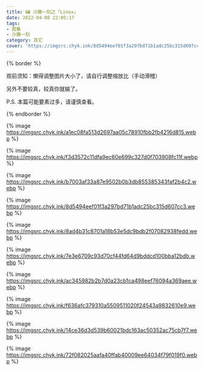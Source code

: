 ```yaml
---
title: 🖼️ 沙雕一刻之「Linux」
date: 2022-04-08 22:05:17
tags: 
- 图集
- 沙雕一刻
category: 其它
cover: 'https://imgsrc.chyk.ink/8d5494eef01f3a297bd71b1adc25bc315d607cc3.webp'
---
```


{% border %}

观前须知：懒得调整图片大小了，请自行调整缩放比（手动滑稽）

另外不要较真，较真你就输了。

P.S. 本篇可能要素过多，请谨慎查看。

{% endborder %}

{% image https://imgsrc.chyk.ink/a1ec08fa513d2697aa05c78910fbb2fb4216d815.webp %}

{% image https://imgsrc.chyk.ink/f3d3572c11dfa9ec60e699c327d0f703908fc11f.webp %}

{% image https://imgsrc.chyk.ink/b7003af33a87e9502b0b3db855385343faf2b4c2.webp %}

{% image https://imgsrc.chyk.ink/8d5494eef01f3a297bd71b1adc25bc315d607cc3.webp %}

{% image https://imgsrc.chyk.ink/8ad4b31c8701a18b53e5dc9bdb2f07082938fedd.webp %}

{% image https://imgsrc.chyk.ink/7e3e6709c93d70cf44fd64d9bddcd100bba12bdb.webp %}

{% image https://imgsrc.chyk.ink/ac345982b2b7d0a23cb1ca498eef76094a369aee.webp %}

{% image https://imgsrc.chyk.ink/f636afc379310a5509511020f24543a9832610e9.webp %}

{% image https://imgsrc.chyk.ink/14ce36d3d539b60021bdc163ac50352ac75cb7f7.webp %}

{% image https://imgsrc.chyk.ink/72f082025aafa40ffab40009ee64034f79f019f0.webp %}

